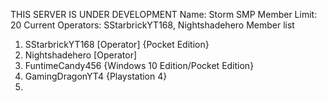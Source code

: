 THIS SERVER IS UNDER DEVELOPMENT
Name: Storm SMP
Member Limit: 20
Current Operators: SStarbrickYT168, Nightshadehero
Member list
1. SStarbrickYT168 [Operator] {Pocket Edition}
2. Nightshadehero [Operator]
3. FuntimeCandy456 {Windows 10 Edition/Pocket Edition}
4. GamingDragonYT4 {Playstation 4}
5. 